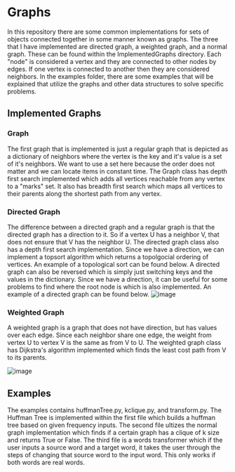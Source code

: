 # Graphs
  In this repository there are some common implementations for sets of objects connected together in some manner known as graphs. The three that I have implemented are directed graph, a weighted graph, and a normal graph. These can be found within the ImplementedGraphs directory. Each "node" is considered a vertex and they are connected to other nodes by edges. If one vertex is connected to another then they are considered neighbors. In the examples folder, there are some examples that will be explained that utilize the graphs and other data structures to solve specific problems. 
  
## Implemented Graphs
### Graph
  The first graph that is implemented is just a regular graph that is depicted as a dictionary of neighbors where the vertex is the key and it's value is a set of it's neighbors. We want to use a set here because the order does not matter and we can locate items in constant time. The Graph class has depth first search implemented which adds all vertices reachable from any vertex to a "marks" set. It also has breadth first search which maps all vertices to their parents along the shortest path from any vertex.

### Directed Graph
  The difference between a directed graph and a regular graph is that the directed graph has a direction to it. So if a vertex U has a neighbor V, that does not ensure that V has the neighbor U. The directed graph class also has a depth first search implementation. Since we have a direction, we can implement a topsort algorithm which returns a topolgocial ordering of vertices. An example of a topological sort can be found below. A directed graph can also be reversed which is simply just switching keys and the values in the dictionary. Since we have a direction, it can be useful for some problems to find where the root node is which is also implemented. An example of a directed graph can be found below.
  ![image](https://user-images.githubusercontent.com/35609863/61159886-99f81700-a4cb-11e9-81af-43d904293701.png)
  
### Weighted Graph
  A weighted graph is a graph that does not have direction, but has values over each edge. Since each neighbor share one edge, the weight from vertex U to vertex V is the same as from V to U. The weighted graph class has Dijkstra's algorithm implemented which finds the least cost path from V to its parents.  

![image](https://user-images.githubusercontent.com/35609863/61159908-b09e6e00-a4cb-11e9-9b66-b44f2a024d95.png)

  
## Examples
The examples contains huffmanTree.py, kclique.py, and transform.py. The Huffman Tree is implemented within the first file which builds a huffman tree based on given frequency inputs. The second file ultizes the normal graph implementation which finds if a certain graph has a clique of k size and returns True or False. The third file is a words transformer which if the user inputs a source word and a target word, it takes the user through the steps of changing that source word to the input word. This only works if both words are real words. 
